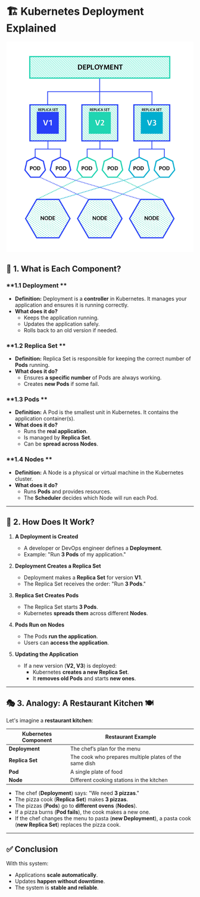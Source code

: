 # 🏗 Kubernetes Deployment Explained
![kubernetes Deployment](image.png)

## 📌 1. What is Each Component?  

### **1.1 Deployment **
- **Definition:** Deployment is a **controller** in Kubernetes. It manages your application and ensures it is running correctly.  
- **What does it do?**  
  - Keeps the application running.  
  - Updates the application safely.  
  - Rolls back to an old version if needed.  

### **1.2 Replica Set **
- **Definition:** Replica Set is responsible for keeping the correct number of **Pods** running.  
- **What does it do?**  
  - Ensures **a specific number** of Pods are always working.  
  - Creates **new Pods** if some fail.  

### **1.3 Pods **
- **Definition:** A Pod is the smallest unit in Kubernetes. It contains the application container(s).  
- **What does it do?**  
  - Runs the **real application**.  
  - Is managed by **Replica Set**.  
  - Can be **spread across Nodes**.  

### **1.4 Nodes **
- **Definition:** A Node is a physical or virtual machine in the Kubernetes cluster.  
- **What does it do?**  
  - Runs **Pods** and provides resources.  
  - The **Scheduler** decides which Node will run each Pod.  

---

## 🔄 2. How Does It Work?

1. **A Deployment is Created**
   - A developer or DevOps engineer defines a **Deployment**.
   - Example: "Run **3 Pods** of my application."

2. **Deployment Creates a Replica Set**
   - Deployment makes a **Replica Set** for version **V1**.
   - The Replica Set receives the order: "Run **3 Pods**."

3. **Replica Set Creates Pods**
   - The Replica Set starts **3 Pods**.
   - Kubernetes **spreads them** across different **Nodes**.

4. **Pods Run on Nodes**
   - The Pods **run the application**.
   - Users can **access the application**.

5. **Updating the Application**
   - If a new version (**V2, V3**) is deployed:
     - Kubernetes **creates a new Replica Set**.
     - It **removes old Pods** and starts **new ones**.

---

## 🎭 3. Analogy: A Restaurant Kitchen 🍽

Let's imagine a **restaurant kitchen**:

| **Kubernetes Component** | **Restaurant Example** |
|-------------------------|----------------------|
| **Deployment** | The chef’s plan for the menu |
| **Replica Set** | The cook who prepares multiple plates of the same dish |
| **Pod** | A single plate of food |
| **Node** | Different cooking stations in the kitchen |

- The chef (**Deployment**) says: "We need **3 pizzas**."
- The pizza cook (**Replica Set**) makes **3 pizzas**.
- The pizzas (**Pods**) go to **different ovens** (**Nodes**).
- If a pizza burns (**Pod fails**), the cook makes a new one.
- If the chef changes the menu to pasta (**new Deployment**), a pasta cook (**new Replica Set**) replaces the pizza cook.

---

## ✅ Conclusion  
With this system:  
- Applications **scale automatically**.  
- Updates **happen without downtime**.  
- The system is **stable and reliable**.  

